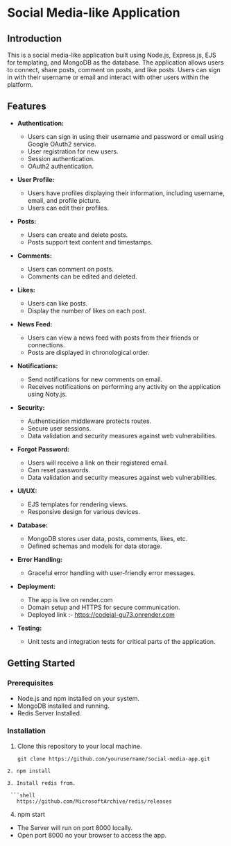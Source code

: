 # Social Media-like Application

## Introduction

This is a social media-like application built using Node.js, Express.js, EJS for templating, and MongoDB as the database. The application allows users to connect, share posts, comment on posts, and like posts. Users can sign in with their username or email and interact with other users within the platform.

## Features

- **Authentication:**
  - Users can sign in using their username and password or email using Google OAuth2 service.
  - User registration for new users.
  - Session authentication.
  - OAuth2 authentication.

- **User Profile:**
  - Users have profiles displaying their information, including username, email, and profile picture.
  - Users can edit their profiles.

- **Posts:**
  - Users can create and delete posts.
  - Posts support text content and timestamps.

- **Comments:**
  - Users can comment on posts.
  - Comments can be edited and deleted.

- **Likes:**
  - Users can like posts.
  - Display the number of likes on each post.

- **News Feed:**
  - Users can view a news feed with posts from their friends or connections.
  - Posts are displayed in chronological order.

- **Notifications:**
  - Send notifications for new comments on email.
  - Receives notifications on performing any activity on the application using Noty.js.

- **Security:**
  - Authentication middleware protects routes.
  - Secure user sessions.
  - Data validation and security measures against web vulnerabilities.

- **Forgot Password:**
  - Users will receive a link on their registered email.
  - Can reset passwords.
  - Data validation and security measures against web vulnerabilities.

- **UI/UX:**
  - EJS templates for rendering views.
  - Responsive design for various devices.

- **Database:**
  - MongoDB stores user data, posts, comments, likes, etc.
  - Defined schemas and models for data storage.

- **Error Handling:**
  - Graceful error handling with user-friendly error messages.

- **Deployment:**
  - The app is live on render.com
  - Domain setup and HTTPS for secure communication.
  - Deployed link :- https://codeial-gu73.onrender.com

- **Testing:**
  - Unit tests and integration tests for critical parts of the application.

## Getting Started

### Prerequisites

- Node.js and npm installed on your system.
- MongoDB installed and running.
- Redis Server Installed.

### Installation

1. Clone this repository to your local machine.

   ```shell
   git clone https://github.com/yourusername/social-media-app.git
```
2. npm install

3. Install redis from.

 ```shell
   https://github.com/MicrosoftArchive/redis/releases
```

4. npm start
- The Server will run on port 8000 locally.
- Open port 8000 no your browser to access the app.

